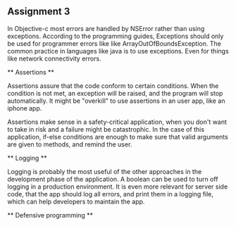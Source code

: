 Assignment 3 
-------------
In Objective-c most errors are handled by NSError rather than using exceptions.
According to the programming guides, Exceptions should only be used for programmer errors like
like ArrayOutOfBoundsException. The common practice in languages like java is to use exceptions.
Even for things like network connectivity errors.

** Assertions **

Assertions assure that the code conform to certain conditions. When the condition is not
met, an exception will be raised, and the program will stop automatically. It might be "overkill" to use assertions in an user app, like an iphone app.

Assertions make sense in a safety-critical application, when you don't want to take in risk
and a failure might be catastrophic. In the case of this application, if-else conditions
are enough to make sure that valid arguments are given to methods, and remind the user.

** Logging **

Logging is probably the most useful of the other approaches in the development phase of the
application. A boolean can be used to turn off logging in a production environment.
It is even more relevant for server side code, that the app should log all errors, and 
print them in a logging file, which can help developers to maintain the app.


** Defensive programming **


